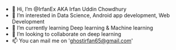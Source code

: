 - 👋 Hi, I’m @IrfanEx AKA Irfan Uddin Chowdhury
- 👀 I’m interested in Data Science, Android app development, Web Development
- 🌱 I’m currently learning Deep learning & Machine learning
- 💞️ I’m looking to collaborate on deep learning
- 📫 You can mail me on 'ghostirfan65@gmail.com'

<!---
IrfanEx/IrfanEx is a ✨ special ✨ repository because its `README.md` (this file) appears on your GitHub profile.
You can click the Preview link to take a look at your changes.
--->

